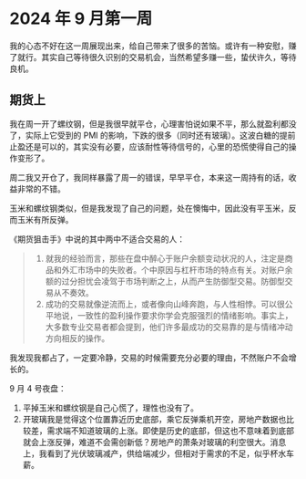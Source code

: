 # 2024 年 9 月第一周

我的心态不好在这一周展现出来，给自己带来了很多的苦恼。或许有一种安慰，赚了就行。其实自己等待很久识别的交易机会，当然希望多赚一些，蛰伏许久，等待良机。

## 期货上

我在周一开了螺纹钢，但是我很早就平仓，心理害怕说如果不平，那么就盈利都没了，实际上它受到的 PMI 的影响，下跌的很多（同时还有玻璃）。这波白糖的提前止盈还是可以的，其实没有必要，应该耐性等待信号的，心里的恐慌使得自己的操作变形了。

周二我又开仓了，我同样暴露了周一的错误，早早平仓，本来这一周持有的话，收益非常的不错。

玉米和螺纹钢类似，但是我发现了自己的问题，处在懊悔中，因此没有平玉米，反而玉米有所反弹。

《期货狙击手》中说的其中两中不适合交易的人：
>
> 1. 就我的经验而言，那些在盘中醉心于账户余额变动状况的人，注定是商品和外汇市场中的失败者。个中原因与杠杆市场的特点有关。对账户余额的过分担忧会凌驾于市场判断之上，从而产生防御型交易。防御型交易从不奏效。
> 2. 成功的交易就像逆流而上，或者像向山峰奔跑，与人性相悖。可以很公平地说，一致性的盈利操作要求你学会克服强烈的情绪影响。事实上，大多数专业交易者都会提到，他们许多最成功的交易靠的是与情绪冲动方向相反的操作。

我发现我都占了，一定要冷静，交易的时候需要充分必要的理由，不然账户不会增长的。

9 月 4 号夜盘：
1. 平掉玉米和螺纹钢是自己心慌了，理性也没有了。
2. 开玻璃我是觉得这个位置靠近历史底部，乘它反弹乘机开空，房地产数据也比较差，需求端不知道玻璃的上涨。即使是历史的底部，但这也不意味着到底部就会上涨反弹，难道不会需创新低？房地产的萧条对玻璃的利空很大。消息上，我看到了光伏玻璃减产，供给端减少，但相对于需求的不足，似乎杯水车薪。

